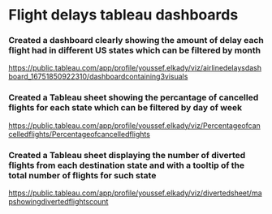 
# Flight delays tableau dashboards    
    
### Created a dashboard clearly showing the amount of delay each flight had in different US states which can be filtered by month      
https://public.tableau.com/app/profile/youssef.elkady/viz/airlinedelaysdashboard_16751850922310/dashboardcontaining3visuals
    
### Created a Tableau sheet showing the percantage of cancelled flights for each state which can be filtered by day of week    
https://public.tableau.com/app/profile/youssef.elkady/viz/Percentageofcancelledflights/Percentageofcancelledflights
    
       
### Created a Tableau sheet displaying the number of diverted flights from each destination state and with a tooltip of the total number of flights for such state    
https://public.tableau.com/app/profile/youssef.elkady/viz/divertedsheet/mapshowingdivertedflightscount
